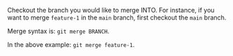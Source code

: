 Checkout the branch you would like to merge INTO. For instance, if you want to merge `feature-1` in the `main` branch, first checkout the `main` branch.

Merge syntax is: `git merge BRANCH`.

In the above example: `git merge feature-1`.
